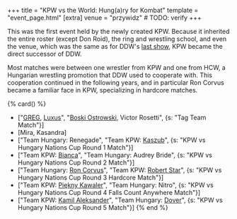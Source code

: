 +++
title = "KPW vs the World: Hung(a)ry for Kombat"
template = "event_page.html"
[extra]
venue = "przywidz" # TODO: verify
+++

This was the first event held by the newly created KPW. Because it inherited the entire roster (except Don Roid), the ring and wrestling school, and even the venue, which was the same as for DDW's [last show](@/e/ddw/2015-01-11-ddw-wrestling-art.md), KPW became the direct successor of DDW.

Most matches were between one wrestler from KPW and one from HCW, a Hungarian wrestling promotion that DDW used to cooperate with. This cooperation continued in the following years, and in particular Ron Corvus became a familiar face in KPW, specializing in hardcore matches.

{% card() %}
- ["[GREG](@/w/greg.md), [Luxus](@/w/luxus.md)", "[Boski Ostrowski](@/w/ostrowski.md),
    Victor Rosetti", {s: "Tag Team Match"}]
- [Mira, Kasandra]
- ["Team Hungary: Renegade", "Team KPW: [Kaszub](@/w/kaszub.md)", {s: "KPW vs Hungary
      Nations Cup Round 1 Match"}]
- ["Team KPW: [Bianca](@/w/bianca.md)", "Team Hungary: Audrey Bride", {s: "KPW vs
      Hungary Nations Cup Round 2 Match"}]
- ["Team Hungary: [Ron Corvus](@/w/ron-corvus.md)", "Team KPW: [Robert Star](@/w/robert-star.md)",
  {s: "KPW vs Hungary Nations Cup Round 3 Hardcore Match"}]
- ["Team KPW: [Piękny Kawaler](@/w/piekny-kawaler.md)", "Team Hungary: Nitro", {s: "KPW
      vs Hungary Nations Cup Round 4 Falls Count Anywhere Match"}]
- ["Team KPW: [Kamil Aleksander](@/w/kamil-aleksander.md)", "Team Hungary: [Dover](@/w/dover.md)",
  {s: "KPW vs Hungary Nations Cup Round 5 Match"}]
{% end %}
